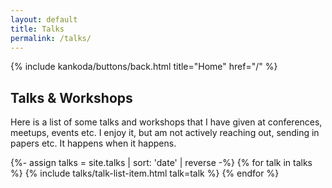 ```yaml
---
layout: default
title: Talks
permalink: /talks/
---
```


<article>
  {% include kankoda/buttons/back.html title="Home" href="/" %}

  <h1>Talks & Workshops</h1>
  <p>
    Here is a list of some talks and workshops that I have given at conferences, meetups, events etc. I enjoy it, but am not actively reaching out, sending in papers etc. It happens when it happens.
  </p>
</article>

<div class="talk list">
  {%- assign talks = site.talks | sort: 'date' | reverse -%}
  {% for talk in talks %}
  {% include talks/talk-list-item.html talk=talk %}
  {% endfor %}
</div>